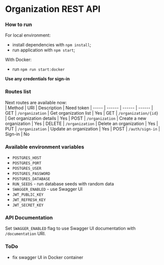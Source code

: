 # Organization REST API

### How to run
For local environment:
 - install dependencies with `npm install`;
 - run application with `npm start`;

With Docker:
 - run `npm run start:docker`

**Use any credentials for sign-in**

### Routes list
Next routes are available now:  
| Method | URI | Description | Need token 
| ----- | ------ | ------ | ------
| GET | `/organization` | Get organization list | Yes
| GET | `/organization/{id}` | Get organization details | Yes
| POST | `/organization` | Create a new organization | Yes 
| DELETE | `/organization` | Delete an organization | Yes
| PUT | `/organization` | Update an organization | Yes 
| POST | `/auth/sign-in` | Sign-in | No

### Available environment variables
 - `POSTGRES_HOST`
 - `POSTGRES_PORT`
 - `POSTGRES_USER`
 - `POSTGRES_PASSWORD`
 - `POSTGRES_DATABASE`
 - `RUN_SEEDS` - run database seeds with random data 
 - `SWAGGER_ENABLED` - use Swagger UI
 - `JWT_PUBLIC_KEY`
 - `JWT_REFRESH_KEY`
 - `JWT_SECRET_KEY`

### API Documentation
Set `SWAGGER_ENABLED` flag to use Swagger UI documentation with `/documentation` URI.

### ToDo
 - fix swagger UI in Docker container 
